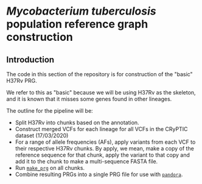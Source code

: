 # *Mycobacterium tuberculosis* population reference graph construction

## Introduction

The code in this section of the repository is for construction of the
"basic" H37Rv PRG.

We refer to this as "basic" because we will be using H37Rv as the
skeleton, and it is known that it misses some genes found in other
lineages.

The outline for the pipeline will be:
- Split H37Rv into chunks based on the annotation.
- Construct merged VCFs for each lineage for all VCFs in the CRyPTIC
  dataset (17/03/2020)
- For a range of allele frequencies (AFs), apply variants from each VCF
  to their respective H37Rv chunks. By apply, we mean, make a copy of
  the reference sequence for that chunk, apply the variant to that copy
  and add it to the chunk to make a multi-sequence FASTA file.
- Run [`make_prg`][make_prg] on all chunks.
- Combine resulting PRGs into a single PRG file for use with
  [`pandora`][pandora].


[make_prg]: https://github.com/rmcolq/make_prg
[pandora]: https://github.com/rmcolq/pandora

